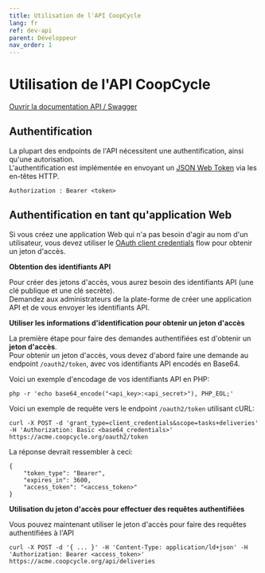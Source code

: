 ```yaml
---
title: Utilisation de l'API CoopCycle
lang: fr
ref: dev-api
parent: Développeur
nav_order: 1
---
```


# Utilisation de l'API CoopCycle

[Ouvrir la documentation API / Swagger](https://demo.coopcycle.org/api/docs)

## Authentification

La plupart des endpoints de l'API nécessitent une authentification, ainsi qu'une autorisation.
<br>
L'authentification est implémentée en envoyant un [JSON Web Token](https://jwt.io/introduction/) via les en-têtes HTTP.

```
Authorization : Bearer <token>
```
## Authentification en tant qu'application Web

Si vous créez une application Web qui n'a pas besoin d'agir au nom d'un utilisateur, vous devez utiliser le [OAuth client credentials](https://oauth.net/2/grant-types/client-credentials/) flow pour obtenir un jeton d'accès.

**Obtention des identifiants API**

Pour créer des jetons d'accès, vous aurez besoin des identifiants API (une clé publique et une clé secrète).
<br>
Demandez aux administrateurs de la plate-forme de créer une application API et de vous envoyer les identifiants API.

**Utiliser les informations d'identification pour obtenir un jeton d'accès**

La première étape pour faire des demandes authentifiées est d'obtenir un **jeton d'accès**.
<br>
Pour obtenir un jeton d'accès, vous devez d'abord faire une demande au endpoint `/oauth2/token`, avec vos identifiants API encodés en Base64.

Voici un exemple d'encodage de vos identifiants API en PHP:

```
php -r 'echo base64_encode("<api_key>:<api_secret>"), PHP_EOL;'
```

Voici un exemple de requête vers le endpoint `/oauth2/token` utilisant cURL:

```
curl -X POST -d 'grant_type=client_credentials&scope=tasks+deliveries' -H 'Authorization: Basic <base64_credentials>' https://acme.coopcycle.org/oauth2/token
```

La réponse devrait ressembler à ceci:

```
{
    "token_type": "Bearer",
    "expires_in": 3600,
    "access_token": "<access_token>"
}
```

**Utilisation du jeton d'accès pour effectuer des requêtes authentifiées**

Vous pouvez maintenant utiliser le jeton d'accès pour faire des requêtes authentifiées à l'API

```
curl -X POST -d '{ ... }' -H 'Content-Type: application/ld+json' -H 'Authorization: Bearer <access_token>' https://acme.coopcycle.org/api/deliveries
```
